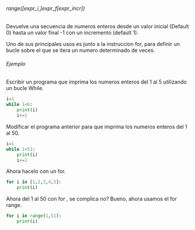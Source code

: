 ###### range([expr_i,]expr_f[expr_incr])

Devuelve una secuencia de numeros enteros desde un valor inicial (Default 0) hasta un valor final -1 con un incremento (default 1).

Uno de sus principales usos es junto a la instruccion for, para definir un bucle sobre el que se itera un numero determinado de veces.

###### Ejemplo

Escribir un programa que imprima los numeros enteros del 1 al 5 utilizando un bucle While.


```python
i=1
while 1<6:
    print(i)
    i+=1
```

Modificar el programa anterior para que imprima los numeros enteros del 1 al 50.


```python
i=1
while 1<51:
    print(i)
    i+=1
```

Ahora hacelo con un for.

```python
for i in [1,2,3,4,5]:
    print(i)
```

Ahora del 1 al 50 con for , se complica no? Bueno, ahora usamos el for range.

```python
for i in range(1,51):
    print(i)
```